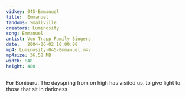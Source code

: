 ```yaml
---
vidkey: 045-Emmanuel
title:  Emmanuel
fandoms: Smallville
creators: Luminosity
song: Emmanuel
artist: Von Trapp Family Singers
date:   2004-06-02 10:00:00
mp4: Luminosity-045-Emmanuel.m4v
mp4size: 36.58 MB
width: 848
height: 480
---
```


For Bonibaru. The dayspring from on high has visited us, to give light to those that sit in darkness.
  